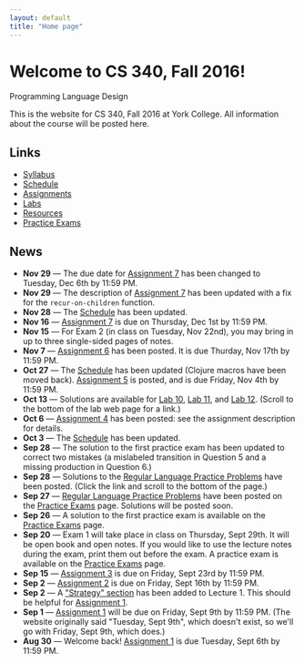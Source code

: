 ```yaml
---
layout: default
title: "Home page"
---
```


# Welcome to CS 340, Fall 2016!

<div id="subtitle">Programming Language Design</div>

This is the website for CS 340, Fall 2016 at York College.  All information about the course will be posted here.

## Links

* [Syllabus](syllabus.html)
* [Schedule](schedule.html)
* [Assignments](assign/index.html)
* [Labs](labs/index.html)
* [Resources](resources/index.html)
* [Practice Exams](practice/index.html)

## News

* **Nov 29** &mdash; The due date for [Assignment 7](assign/assign07.html) has been changed to Tuesday, Dec 6th by 11:59 PM.
* **Nov 29** &mdash; The description of [Assignment 7](assign/assign07.html) has been updated with a fix for the `recur-on-children` function.
* **Nov 28** &mdash; The [Schedule](schedule.html) has been updated.
* **Nov 16** &mdash; [Assignment 7](assign/assign07.html) is due on Thursday, Dec 1st by 11:59 PM.
* **Nov 15** &mdash; For Exam 2 (in class on Tuesday, Nov 22nd), you may bring in up to three single-sided pages of notes.
* **Nov 7** &mdash; [Assignment 6](assign/assign06.html) has been posted.  It is due Thurday, Nov 17th by 11:59 PM.
* **Oct 27** &mdash; The [Schedule](schedule.html) has been updated (Clojure macros have been moved back).  [Assignment 5](assign/assign05.html) is posted, and is due Friday, Nov 4th by 11:59 PM.
* **Oct 13** &mdash; Solutions are available for [Lab 10](labs/lab10.html), [Lab 11](labs/lab11.html), and [Lab 12](labs/lab12.html).  (Scroll to the bottom of the lab web page for a link.)
* **Oct 6** &mdash; [Assignment 4](assign/assign04.html) has been posted: see the assignment description for details.
* **Oct 3** &mdash; The [Schedule](schedule.html) has been updated.
* **Sep 28** &mdash; The solution to the first practice exam has been updated to correct two mistakes (a mislabeled transition in Question 5 and a missing production in Question 6.)
* **Sep 28** &mdash; Solutions to the [Regular Language Practice Problems](practice/reglang.html) have been posted. (Click the link and scroll to the bottom of the page.)
* **Sep 27** &mdash; [Regular Language Practice Problems](practice/reglang.html) have been posted on the [Practice Exams](practice/index.html) page.  Solutions will be posted soon.
* **Sep 26** &mdash; A solution to the first practice exam is available on the [Practice Exams](practice/index.html) page.
* **Sep 20** &mdash; Exam 1 will take place in class on Thursday, Sept 29th.  It will be open book and open notes.  If you would like to use the lecture notes during the exam, print them out before the exam.  A practice exam is available on the [Practice Exams](practice/index.html) page.
* **Sep 15** &mdash; [Assignment 3](assign/assign03.html) is due on Friday, Sept 23rd by 11:59 PM.
* **Sep 2** &mdash; [Assignment 2](assign/assign02.html) is due on Friday, Sept 16th by 11:59 PM.
* **Sep 2** &mdash; A ["Strategy" section](lectures/lecture01.html#strategy) has been added to Lecture 1.  This should be helpful for [Assignment 1](assign/assign01.html).
* **Sep 1** &mdash; [Assignment 1](assign/assign01.html) will be due on Friday, Sept 9th by 11:59 PM.  (The website originally said "Tuesday, Sept 9th", which doesn't exist, so we'll go with Friday, Sept 9th, which does.)
* **Aug 30** &mdash; Welcome back!  [Assignment 1](assign/assign01.html) is due Tuesday, Sept 6th by 11:59 PM.
